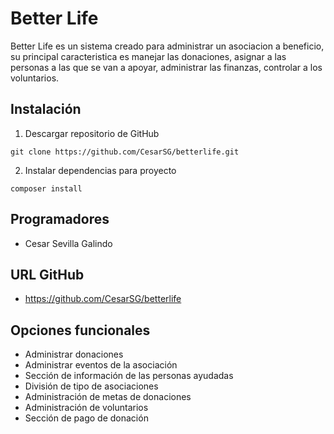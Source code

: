 # Better Life
Better Life es un sistema creado para administrar un asociacion a beneficio, su principal caracteristica es manejar las donaciones, asignar a las personas a las que se van a apoyar, administrar las finanzas, controlar a los voluntarios.

## Instalación

1. Descargar repositorio de GitHub
```git
git clone https://github.com/CesarSG/betterlife.git
```

2. Instalar dependencias para proyecto

```git
composer install
```
## Programadores

* Cesar Sevilla Galindo

## URL GitHub
* https://github.com/CesarSG/betterlife


## Opciones funcionales

* Administrar donaciones
* Administrar eventos de la asociación
* Sección de información de las personas ayudadas
* División de tipo de asociaciones
* Administración de metas de donaciones
* Administración de voluntarios
* Sección de pago de donación
